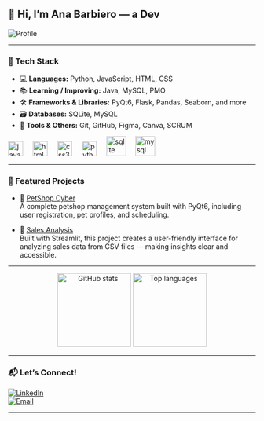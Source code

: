 <h2 align="left">🌼 Hi, I’m Ana Barbiero — a Dev</h2>

![Profile](https://img.shields.io/badge/Profile-In%20constant%20evolution-ff69b4?style=flat-square)

---

### 🧰 Tech Stack

- 💻 **Languages:** Python, JavaScript, HTML, CSS  
- 📚 **Learning / Improving:** Java, MySQL, PMO  
- 🛠️ **Frameworks & Libraries:** PyQt6, Flask, Pandas, Seaborn, and more  
- 🗃️ **Databases:** SQLite, MySQL  
- 🔧 **Tools & Others:** Git, GitHub, Figma, Canva, SCRUM

<div align="left">
  <img src="https://cdn.jsdelivr.net/gh/devicons/devicon/icons/javascript/javascript-original.svg" height="30" alt="javascript logo" />
  <img width="12" />
  <img src="https://cdn.jsdelivr.net/gh/devicons/devicon/icons/html5/html5-original.svg" height="30" alt="html5 logo" />
  <img width="12" />
  <img src="https://cdn.jsdelivr.net/gh/devicons/devicon/icons/css3/css3-original.svg" height="30" alt="css3 logo" />
  <img width="12" />
  <img src="https://cdn.jsdelivr.net/gh/devicons/devicon/icons/python/python-original.svg" height="30" alt="python logo" />
  <img width="12" />
  <img src="https://cdn.jsdelivr.net/gh/devicons/devicon/icons/sqlite/sqlite-original.svg" height="40" alt="sqlite logo" />
  <img width="12" />
  <img src="https://cdn.jsdelivr.net/gh/devicons/devicon/icons/mysql/mysql-original.svg" height="40" alt="mysql logo" />
</div>

---

### 🚀 Featured Projects

- 🐶 [PetShop Cyber](https://github.com/Barbiero-Ana/petshop-pyQt)  
A complete petshop management system built with PyQt6, including user registration, pet profiles, and scheduling.

- 🛒 [Sales Analysis](https://github.com/Barbiero-Ana/Analise-de-vendas)  
Built with Streamlit, this project creates a user-friendly interface for analyzing sales data from CSV files — making insights clear and accessible.

---

<div align="center">
  <img src="https://github-readme-stats.vercel.app/api?username=Barbiero-Ana&hide_title=false&hide_rank=false&show_icons=true&include_all_commits=true&count_private=true&disable_animations=false&theme=dracula&locale=en&hide_border=false" height="150" alt="GitHub stats" />
  <img src="https://github-readme-stats.vercel.app/api/top-langs?username=Barbiero-Ana&locale=en&hide_title=false&layout=compact&card_width=320&langs_count=5&theme=dracula&hide_border=false" height="150" alt="Top languages" />
</div>

---

### 📬 Let’s Connect!

[![LinkedIn](https://img.shields.io/badge/-LinkedIn-0A66C2?logo=linkedin&logoColor=white&style=flat-square)](https://www.linkedin.com/in/anabarbiero/)  
[![Email](https://img.shields.io/badge/-Email-D14836?logo=gmail&logoColor=white&style=flat-square)](mailto:anacarolinabarbiero@gmail.com)

---
